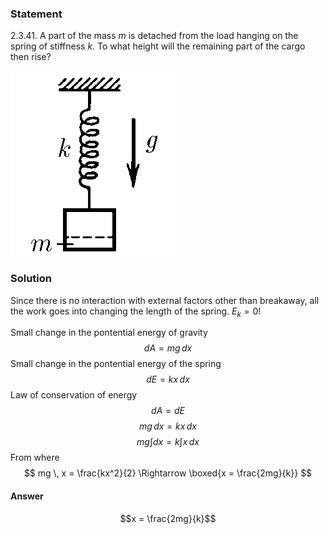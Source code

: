 ###  Statement 

$2.3.41.$ A part of the mass $m$ is detached from the load hanging on the spring of stiffness $k$. To what height will the remaining part of the cargo then rise? 

![ For problem $2.3.41$ |264x296, 17%](../../img/2.3.41/statement.png)

### Solution

Since there is no interaction with external factors other than breakaway, all the work goes into changing the length of the spring. $E_k=0$! 

Small change in the pontential energy of gravity $$ dA = mg \, dx $$ Small change in the pontential energy of the spring $$ dE = kx \, dx $$ Law of conservation of energy $$ dA = dE $$ $$ mg \, dx = kx \, dx $$ $$ mg \int dx = k \int x \, dx $$ From where $$ mg \, x = \frac{kx^2}{2} \Rightarrow \boxed{x = \frac{2mg}{k}} $$ 

#### Answer

$$x = \frac{2mg}{k}$$ 
